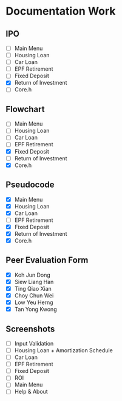 # Documentation Work

## IPO

- [ ] Main Menu
- [ ] Housing Loan
- [ ] Car Loan
- [ ] EPF Retirement
- [ ] Fixed Deposit
- [x] Return of Investment
- [ ] Core.h

## Flowchart

- [ ] Main Menu
- [ ] Housing Loan
- [ ] Car Loan
- [ ] EPF Retirement
- [x] Fixed Deposit
- [ ] Return of Investment
- [x] Core.h

## Pseudocode

- [x] Main Menu
- [x] Housing Loan
- [x] Car Loan
- [ ] EPF Retirement
- [x] Fixed Deposit
- [x] Return of Investment
- [x] Core.h

## Peer Evaluation Form

- [x] Koh Jun Dong
- [x] Siew Liang Han
- [x] Ting Qiao Xian
- [x] Choy Chun Wei
- [x] Low Yeu Herng
- [x] Tan Yong Kwong

## Screenshots

- [ ] Input Validation
- [ ] Housing Loan + Amortization Schedule
- [ ] Car Loan
- [ ] EPF Retirement
- [ ] Fixed Deposit
- [ ] ROI
- [ ] Main Menu
- [ ] Help & About